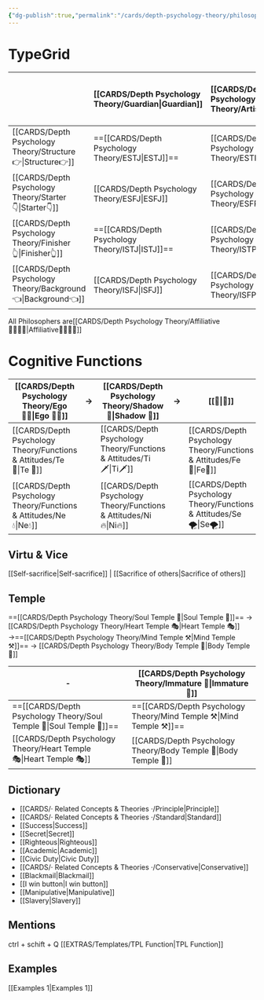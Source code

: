 ```yaml
---
{"dg-publish":true,"permalink":"/cards/depth-psychology-theory/philosopher/","noteIcon":"","created":"2023-01-04T21:55:30.184+01:00","updated":"2023-04-19T18:39:01.124+02:00"}
---
```



# TypeGrid
|            | [[CARDS/Depth Psychology Theory/Guardian\|Guardian]] | [[CARDS/Depth Psychology Theory/Artisan\|Artisan]] | [[CARDS/Depth Psychology Theory/Future-Thinker\|Future-Thinker]] | [[CARDS/Depth Psychology Theory/Idealist\|Idealist]] |
|:---------- |:-------- |:------- |:------------ |:-------- |
| [[CARDS/Depth Psychology Theory/Structure👉\|Structure👉]]  | ==[[CARDS/Depth Psychology Theory/ESTJ\|ESTJ]]==     | [[CARDS/Depth Psychology Theory/ESTP\|ESTP]]    | [[CARDS/Depth Psychology Theory/ENTJ\|ENTJ]]         | [[CARDS/Depth Psychology Theory/ENFJ\|ENFJ]]     |
| [[CARDS/Depth Psychology Theory/Starter👇\|Starter👇]]    | [[CARDS/Depth Psychology Theory/ESFJ\|ESFJ]]     | [[CARDS/Depth Psychology Theory/ESFP\|ESFP]]    | [[CARDS/Depth Psychology Theory/ENTP\|ENTP]]         | ==[[CARDS/Depth Psychology Theory/ENFP\|ENFP]]==     |
| [[CARDS/Depth Psychology Theory/Finisher👆\|Finisher👆]]   | ==[[CARDS/Depth Psychology Theory/ISTJ\|ISTJ]]==     | [[CARDS/Depth Psychology Theory/ISTP\|ISTP]]  | [[CARDS/Depth Psychology Theory/INTJ\|INTJ]]         | [[CARDS/Depth Psychology Theory/INFJ\|INFJ]] |
| [[CARDS/Depth Psychology Theory/Background👈\|Background👈]] | [[CARDS/Depth Psychology Theory/ISFJ\|ISFJ]]     | [[CARDS/Depth Psychology Theory/ISFP\|ISFP]]    | [[CARDS/Depth Psychology Theory/INTP\|INTP]]         | ==[[CARDS/Depth Psychology Theory/INFP\|INFP]]==     |      

All Philosophers are[[CARDS/Depth Psychology Theory/Affiliative👨‍👩‍👧‍👦\|Affiliative👨‍👩‍👧‍👦]]

# Cognitive Functions
| [[CARDS/Depth Psychology Theory/Ego 🙋‍♂️\|Ego 🙋‍♂️]] | →   | [[CARDS/Depth Psychology Theory/Shadow 👤\|Shadow 👤]]  | →   | [[👤\|👤]] | →   | [[CARDS/Depth Psychology Theory/Ego 🙋‍♂️\|Ego 🙋‍♂️]] |
| ------------- | --- | ------------- | --- | ------------- | --- | ------------- |
| [[CARDS/Depth Psychology Theory/Functions & Attitudes/Te 🏹\|Te 🏹]] |  | [[CARDS/Depth Psychology Theory/Functions & Attitudes/Ti🗡️\|Ti🗡️]]|     |   [[CARDS/Depth Psychology Theory/Functions & Attitudes/Fe💉\|Fe💉]]| | [[CARDS/Depth Psychology Theory/Functions & Attitudes/Fi🔱\|Fi🔱]] |
| [[CARDS/Depth Psychology Theory/Functions & Attitudes/Ne💧\|Ne💧]]   |  |[[CARDS/Depth Psychology Theory/Functions & Attitudes/Ni🔥\|Ni🔥]] |     | [[CARDS/Depth Psychology Theory/Functions & Attitudes/Se🌪️\|Se🌪️]] |     |   [[CARDS/Depth Psychology Theory/Functions & Attitudes/Si 🏔️\|Si 🏔️]]     |

## Virtu & Vice
[[Self-sacrifice\|Self-sacrifice]] | [[Sacrifice of others\|Sacrifice of others]]

## Temple 
==[[CARDS/Depth Psychology Theory/Soul Temple 👥\|Soul Temple 👥]]== → [[CARDS/Depth Psychology Theory/Heart Temple 🎭\|Heart Temple 🎭]]  →==[[CARDS/Depth Psychology Theory/Mind Temple ⚒️\|Mind Temple ⚒️]]== → [[CARDS/Depth Psychology Theory/Body Temple 🌳\|Body Temple 🌳]] 

| -                  | [[CARDS/Depth Psychology Theory/Immature 🐎\|Immature 🐎]]    |
| ------------------ | ------------------ |
| ==[[CARDS/Depth Psychology Theory/Soul Temple 👥\|Soul Temple 👥]]== | ==[[CARDS/Depth Psychology Theory/Mind Temple ⚒️\|Mind Temple ⚒️]]== |
| [[CARDS/Depth Psychology Theory/Heart Temple 🎭\|Heart Temple 🎭]]  | [[CARDS/Depth Psychology Theory/Body Temple 🌳\|Body Temple 🌳]] |


## Dictionary
- [[CARDS/· Related Concepts & Theories ·/Principle\|Principle]]
- [[CARDS/· Related Concepts & Theories ·/Standard\|Standard]]
- [[Success\|Success]]
- [[Secret\|Secret]]
- [[Righteous\|Righteous]]
- [[Academic\|Academic]]
- [[Civic Duty\|Civic Duty]]
- [[CARDS/· Related Concepts & Theories ·/Conservative\|Conservative]] 
- [[Blackmail\|Blackmail]]
- [[I win button\|I win button]]
- [[Manipulative\|Manipulative]]
- [[Slavery\|Slavery]] 

## Mentions 
ctrl + schift + Q
[[EXTRAS/Templates/TPL Function\|TPL Function]]

## Examples 
[[Examples 1\|Examples 1]] 

<script src="https://utteranc.es/client.js"
        repo="Heart4sides/Comment_Section"
        issue-term="pathname"
        theme="gruvbox-dark"
        crossorigin="anonymous"
        async>
</script>


